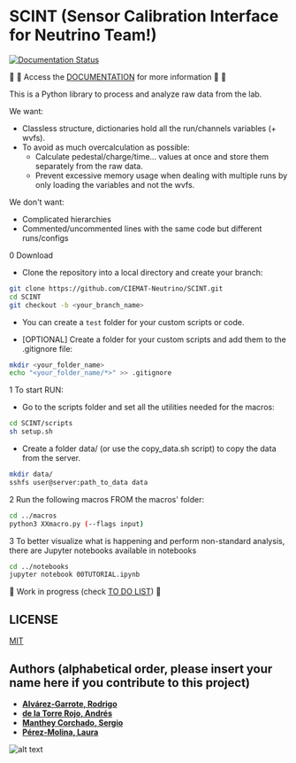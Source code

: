# SCINT (Sensor Calibration Interface for Neutrino Team!)

[![Documentation Status](https://readthedocs.org/projects/scint/badge/?version=latest)](https://scint.readthedocs.io/en/latest/?badge=latest)

:book: :page_with_curl: Access the [DOCUMENTATION](https://scint.readthedocs.io/en/latest/) for more information :page_with_curl: :book:

This is a Python library to process and analyze raw data from the lab.

We want:

* Classless structure, dictionaries hold all the run/channels variables (+ wvfs).
* To avoid as much overcalculation as possible:
  * Calculate pedestal/charge/time... values at once and store them separately from the raw data.
  * Prevent excessive memory usage when dealing with multiple runs by only loading the variables and not the wvfs.

We don't want:

* Complicated hierarchies
* Commented/uncommented lines with the same code but different runs/configs

0 Download

* Clone the repository into a local directory and create your branch:

```bash
git clone https://github.com/CIEMAT-Neutrino/SCINT.git
cd SCINT
git checkout -b <your_branch_name>
```

* You can create a `test` folder for your custom scripts or code.

* [OPTIONAL] Create a folder for your custom scripts and add them to the .gitignore file:

```bash
mkdir <your_folder_name>
echo "<your_folder_name/*>" >> .gitignore
```

1 To start RUN:

* Go to the scripts folder and set all the utilities needed for the macros:
  
```bash
cd SCINT/scripts
sh setup.sh 
```

* Create a folder data/ (or use the copy_data.sh script) to copy the data from the server.

```bash
mkdir data/
sshfs user@server:path_to_data data
```

2 Run the following macros FROM the macros' folder:

```bash
cd ../macros
python3 XXmacro.py (--flags input) 
```

3 To better visualize what is happening and perform non-standard analysis, there are Jupyter notebooks available in notebooks

```bash
cd ../notebooks
jupyter notebook 00TUTORIAL.ipynb
```

:construction:
Work in progress (check [TO DO LIST](https://github.com/CIEMAT-Neutrino/CYTHON_TOOLS/blob/main/To_Do.md))
:construction:

## LICENSE
[MIT](https://choosealicense.com/licenses/mit/)

## Authors (alphabetical order, please insert your name here if you contribute to this project)

* [**Alvárez-Garrote, Rodrigo**](https://github.com/rodralva)
* [**de la Torre Rojo, Andrés**](https://github.com/andtorre)
* [**Manthey Corchado, Sergio**](https://github.com/mantheys)
* [**Pérez-Molina, Laura**](https://github.com/LauPM)

![alt text](https://i.imgflip.com/72cpdl.jpg)
